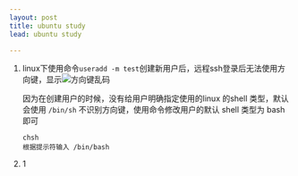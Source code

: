```yaml
---
layout: post
title: ubuntu study
lead: ubuntu study

---
```


1. linux下使用命令`useradd -m test`创建新用户后，远程ssh登录后无法使用方向键，显示![方向键乱码](https://img-blog.csdnimg.cn/2021031418081582.png)

   因为在创建用户的时候，没有给用户明确指定使用的linux 的shell 类型，默认会使用 `/bin/sh` 不识别方向键，使用命令修改用户的默认 shell 类型为 bash 即可

   ```
   chsh
   根据提示符输入 /bin/bash
   ```

   

2. 1